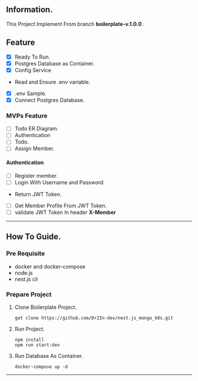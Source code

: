 ## Information.

This Project Implement From branch **boilerplate-v.1.0.0** .

## Feature

- [x] Ready To Run.
- [x] Postgres Database as Container.
- [x] Config Service
- Read and Ensure .env variable.
- [x] .env Sample.
- [x] Connect Postgres Database.

### MVPs Feature

- [ ] Todo ER Diagram.
- [ ] Authentication
- [ ] Todo.
- [ ] Assign Member.

#### Authentication

- [ ] Register member.
- [ ] Login With Username and Password.
- Return JWT Token.
- [ ] Get Member Profile From JWT Token.
- [ ] validate JWT Token In header **X-Member**

---

## How To Guide.

### Pre Requisite

- docker and docker-compose
- node.js
- nest.js cli

### Prepare Project

1.  Clone Boilerplate Project.
    ```shell
    get clone https://github.com/DrZIn-dev/nest.js_mongo_k8s.git
    ```
2.  Run Project.
    ```
    npm install
    npm run start:dev
    ```
3.  Run Database As Container.
    ```
    docker-compose up -d
    ```

---
